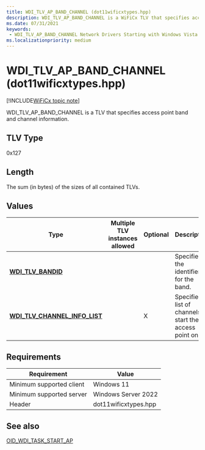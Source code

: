 ```yaml
---
title: WDI_TLV_AP_BAND_CHANNEL (dot11wificxtypes.hpp)
description: WDI_TLV_AP_BAND_CHANNEL is a WiFiCx TLV that specifies access point band and channel information.
ms.date: 07/31/2021
keywords:
 - WDI_TLV_AP_BAND_CHANNEL Network Drivers Starting with Windows Vista
ms.localizationpriority: medium
---
```


# WDI\_TLV\_AP\_BAND\_CHANNEL (dot11wificxtypes.hpp)

[!INCLUDE[WiFiCx topic note](../includes/wificx-version-warning.md)]


WDI\_TLV\_AP\_BAND\_CHANNEL is a TLV that specifies access point band and channel information.

 

## TLV Type


0x127

## Length


The sum (in bytes) of the sizes of all contained TLVs.

## Values


| Type                                                               | Multiple TLV instances allowed | Optional | Description                                                |
|--------------------------------------------------------------------|--------------------------------|----------|------------------------------------------------------------|
| [**WDI\_TLV\_BANDID**](wdi-tlv-bandid.md)                         |                                |          | Specifies the identifier for the band.                     |
| [**WDI\_TLV\_CHANNEL\_INFO\_LIST**](wdi-tlv-channel-info-list.md) |                                | X        | Specifies a list of channels to start the access point on. |

 

## Requirements

|Requirement|Value|
|--- |--- |
|Minimum supported client|Windows 11|
|Minimum supported server|Windows Server 2022|
|Header|dot11wificxtypes.hpp|

## See also


[OID\_WDI\_TASK\_START\_AP](./oid-wdi-task-start-ap.md)

 


